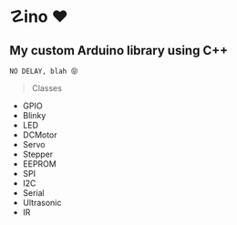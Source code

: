 # ☡ino ❤︎
## My custom Arduino library using C++

```NO DELAY, blah 😝```

> Classes


+ GPIO
+ Blinky
+ LED
+ DCMotor
+ Servo
+ Stepper
+ EEPROM
+ SPI
+ I2C
+ Serial
+ Ultrasonic
+ IR
